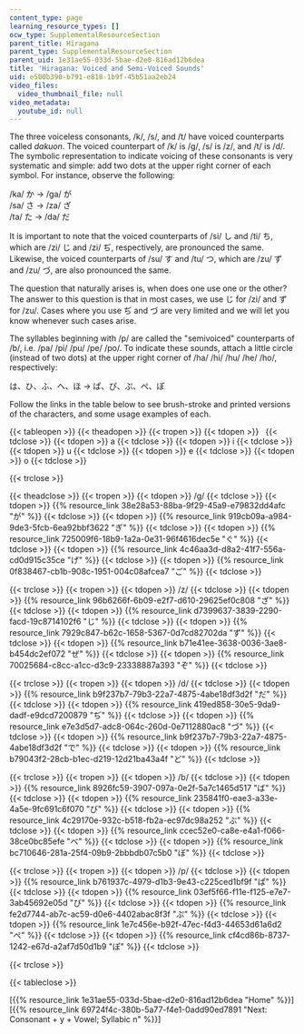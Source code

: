 ```yaml
---
content_type: page
learning_resource_types: []
ocw_type: SupplementalResourceSection
parent_title: Hiragana
parent_type: SupplementalResourceSection
parent_uid: 1e31ae55-033d-5bae-d2e0-816ad12b6dea
title: 'Hiragana: Voiced and Semi-Voiced Sounds'
uid: e500b390-b791-e818-1b9f-45b51aa2eb24
video_files:
  video_thumbnail_file: null
video_metadata:
  youtube_id: null
---
```


The three voiceless consonants, /k/, /s/, and /t/ have voiced counterparts called _dakuon_. The voiced counterpart of /k/ is /g/, /s/ is /z/, and /t/ is /d/. The symbolic representation to indicate voicing of these consonants is very systematic and simple: add two dots at the upper right corner of each symbol. For instance, observe the following:

/ka/ か → /ga/ が  
/sa/ さ → /za/ ざ  
/ta/ た → /da/ だ

It is important to note that the voiced counterparts of /si/ し and /ti/ ち, which are /zi/ じ and /zi/ ぢ, respectively, are pronounced the same. Likewise, the voiced counterparts of /su/ す and /tu/ つ, which are /zu/ ず and /zu/ づ, are also pronounced the same.

The question that naturally arises is, when does one use one or the other? The answer to this question is that in most cases, we use じ for /zi/ and ず for /zu/. Cases where you use ぢ and づ are very limited and we will let you know whenever such cases arise.

The syllables beginning with /p/ are called the "semivoiced" counterparts of /b/, i.e. /pa/ /pi/ /pu/ /pe/ /po/. To indicate these sounds, attach a little circle (instead of two dots) at the upper right corner of /ha/ /hi/ /hu/ /he/ /ho/, respectively:

は、ひ、ふ、へ、ほ → ぱ、ぴ、ぷ、ぺ、ぽ

Follow the links in the table below to see brush-stroke and printed versions of the characters, and some usage examples of each.

{{< tableopen >}}
{{< theadopen >}}
{{< tropen >}}
{{< tdopen >}}
 
{{< tdclose >}}
{{< tdopen >}}
a
{{< tdclose >}}
{{< tdopen >}}
i
{{< tdclose >}}
{{< tdopen >}}
u
{{< tdclose >}}
{{< tdopen >}}
e
{{< tdclose >}}
{{< tdopen >}}
o
{{< tdclose >}}

{{< trclose >}}

{{< theadclose >}}
{{< tropen >}}
{{< tdopen >}}
/g/
{{< tdclose >}}
{{< tdopen >}}
{{% resource_link 38e28a53-88ba-9f29-45a9-e79832dd4afc "が" %}}
{{< tdclose >}}
{{< tdopen >}}
{{% resource_link 919cb09a-a984-9de3-5fcb-6ea92bbf3622 "ぎ" %}}
{{< tdclose >}}
{{< tdopen >}}
{{% resource_link 725009f6-18b9-1a2a-0e31-96f4616dec5e "ぐ" %}}
{{< tdclose >}}
{{< tdopen >}}
{{% resource_link 4c46aa3d-d8a2-41f7-556a-cd0d915c35ce "げ" %}}
{{< tdclose >}}
{{< tdopen >}}
{{% resource_link 0f838467-cb1b-908c-1951-004c08afcea7 "ご" %}}
{{< tdclose >}}

{{< trclose >}}
{{< tropen >}}
{{< tdopen >}}
/z/
{{< tdclose >}}
{{< tdopen >}}
{{% resource_link 96b6266f-6b09-e2f7-d610-29625ef0c808 "ざ" %}}
{{< tdclose >}}
{{< tdopen >}}
{{% resource_link d7399637-3839-2290-facd-19c8714102f6 "じ" %}}
{{< tdclose >}}
{{< tdopen >}}
{{% resource_link 7929c847-b62c-1658-5367-0d7cd82702da "ず" %}}
{{< tdclose >}}
{{< tdopen >}}
{{% resource_link b71e41ee-3638-0036-3ae8-b454dc2ef072 "ぜ" %}}
{{< tdclose >}}
{{< tdopen >}}
{{% resource_link 70025684-c8cc-a1cc-d3c9-23338887a393 "ぞ" %}}
{{< tdclose >}}

{{< trclose >}}
{{< tropen >}}
{{< tdopen >}}
/d/
{{< tdclose >}}
{{< tdopen >}}
{{% resource_link b9f237b7-79b3-22a7-4875-4abe18df3d2f "だ" %}}
{{< tdclose >}}
{{< tdopen >}}
{{% resource_link 419ed858-30e5-9da9-dadf-e9dcd7200879 "ぢ" %}}
{{< tdclose >}}
{{< tdopen >}}
{{% resource_link e7e3d5d7-adc8-064c-260d-0e7112880ac8 "づ" %}}
{{< tdclose >}}
{{< tdopen >}}
{{% resource_link b9f237b7-79b3-22a7-4875-4abe18df3d2f "で" %}}
{{< tdclose >}}
{{< tdopen >}}
{{% resource_link b79043f2-28cb-b1ec-d219-12d21ba43a4f "ど" %}}
{{< tdclose >}}

{{< trclose >}}
{{< tropen >}}
{{< tdopen >}}
/b/
{{< tdclose >}}
{{< tdopen >}}
{{% resource_link 8926fc59-3907-097a-0e2f-5a7c1465d517 "ば" %}}
{{< tdclose >}}
{{< tdopen >}}
{{% resource_link 235841f0-eae3-a33e-4a5e-9fc691c6f070 "び" %}}
{{< tdclose >}}
{{< tdopen >}}
{{% resource_link 4c29170e-932c-b518-fb2a-ec97dc98a252 "ぶ" %}}
{{< tdclose >}}
{{< tdopen >}}
{{% resource_link ccec52e0-ca8e-e4a1-f066-38ce0bc85efe "べ" %}}
{{< tdclose >}}
{{< tdopen >}}
{{% resource_link bc710646-281a-25f4-09b9-2bbbdb07c5b0 "ぼ" %}}
{{< tdclose >}}

{{< trclose >}}
{{< tropen >}}
{{< tdopen >}}
/p/
{{< tdclose >}}
{{< tdopen >}}
{{% resource_link b761937c-4979-d1b3-9e43-c225ced1bf9f "ぱ" %}}
{{< tdclose >}}
{{< tdopen >}}
{{% resource_link 03ef5f66-f11e-f125-e7e7-3ab45692e05d "ぴ" %}}
{{< tdclose >}}
{{< tdopen >}}
{{% resource_link fe2d7744-ab7c-ac59-d0e6-4402abac8f3f "ぷ" %}}
{{< tdclose >}}
{{< tdopen >}}
{{% resource_link 1e7c456e-b92f-47ec-f4d3-44653d61a6d2 "ぺ" %}}
{{< tdclose >}}
{{< tdopen >}}
{{% resource_link cf4cd86b-8737-1242-e67d-a2af7d50d1b9 "ぽ" %}}
{{< tdclose >}}

{{< trclose >}}

{{< tableclose >}}

  
\[{{% resource_link 1e31ae55-033d-5bae-d2e0-816ad12b6dea "Home" %}}\]  
\[{{% resource_link 69724f4c-380b-5a77-f4e1-0add90ed7891 "Next: Consonant + y + Vowel; Syllabic n" %}}\]